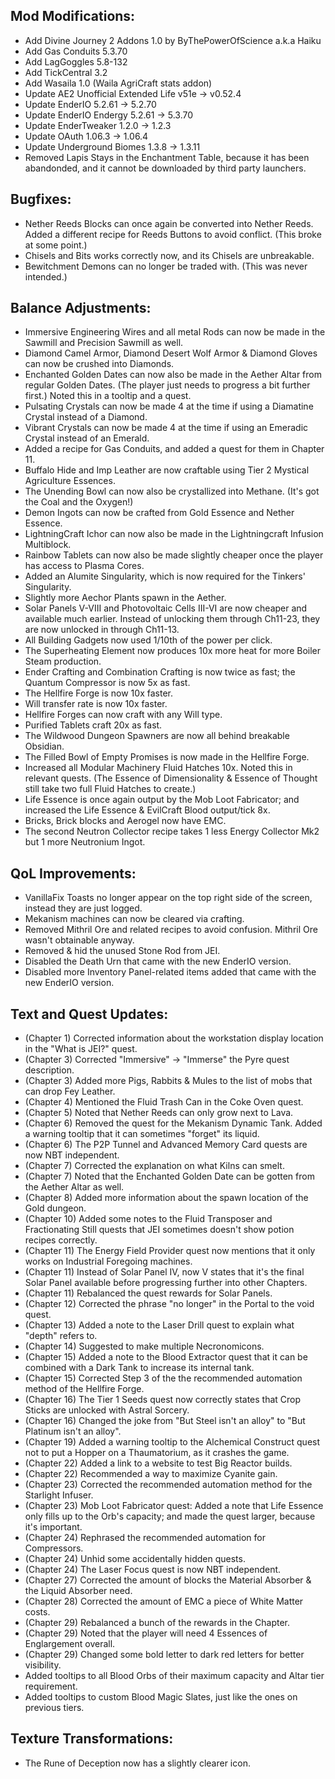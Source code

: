 
## Mod Modifications:

- Add Divine Journey 2 Addons 1.0 by ByThePowerOfScience a.k.a Haiku
- Add Gas Conduits 5.3.70
- Add LagGoggles 5.8-132
- Add TickCentral 3.2
- Add Wasaila 1.0 (Waila AgriCraft stats addon)
- Update AE2 Unofficial Extended Life v51e -> v0.52.4
- Update EnderIO 5.2.61 -> 5.2.70
- Update EnderIO Endergy 5.2.61 -> 5.3.70
- Update EnderTweaker 1.2.0 -> 1.2.3
- Update OAuth 1.06.3 -> 1.06.4
- Update Underground Biomes 1.3.8 -> 1.3.11
- Removed Lapis Stays in the Enchantment Table, because it has been abandonded, and it cannot be downloaded by third party launchers.

## Bugfixes:

- Nether Reeds Blocks can once again be converted into Nether Reeds. Added a different recipe for Reeds Buttons to avoid conflict. (This broke at some point.)
- Chisels and Bits works correctly now, and its Chisels are unbreakable.
- Bewitchment Demons can no longer be traded with. (This was never intended.)

## Balance Adjustments:

- Immersive Engineering Wires and all metal Rods can now be made in the Sawmill and Precision Sawmill as well.
- Diamond Camel Armor, Diamond Desert Wolf Armor & Diamond Gloves can now be crushed into Diamonds.
- Enchanted Golden Dates can now also be made in the Aether Altar from regular Golden Dates. (The player just needs to progress a bit further first.) Noted this in a tooltip and a quest.
- Pulsating Crystals can now be made 4 at the time if using a Diamatine Crystal instead of a Diamond.
- Vibrant Crystals can now be made 4 at the time if using an Emeradic Crystal instead of an Emerald.
- Added a recipe for Gas Conduits, and added a quest for them in Chapter 11.
- Buffalo Hide and Imp Leather are now craftable using Tier 2 Mystical Agriculture Essences.
- The Unending Bowl can now also be crystallized into Methane. (It's got the Coal and the Oxygen!)
- Demon Ingots can now be crafted from Gold Essence and Nether Essence.
- LightningCraft Ichor can now also be made in the Lightningcraft Infusion Multiblock.
- Rainbow Tablets can now also be made slightly cheaper once the player has access to Plasma Cores.
- Added an Alumite Singularity, which is now required for the Tinkers' Singularity.
- Slightly more Aechor Plants spawn in the Aether.
- Solar Panels V-VIII and Photovoltaic Cells III-VI are now cheaper and available much earlier. Instead of unlocking them through Ch11-23, they are now unlocked in through Ch11-13.
- All Building Gadgets now used 1/10th of the power per click.
- The Superheating Element now produces 10x more heat for more Boiler Steam production.
- Ender Crafting and Combination Crafting is now twice as fast; the Quantum Compressor is now 5x as fast.
- The Hellfire Forge is now 10x faster.
- Will transfer rate is now 10x faster.
- Hellfire Forges can now craft with any Will type.
- Purified Tablets craft 20x as fast.
- The Wildwood Dungeon Spawners are now all behind breakable Obsidian.
- The Filled Bowl of Empty Promises is now made in the Hellfire Forge.
- Increased all Modular Machinery Fluid Hatches 10x. Noted this in relevant quests. (The Essence of Dimensionality & Essence of Thought still take two full Fluid Hatches to create.)
- Life Essence is once again output by the Mob Loot Fabricator; and increased the Life Essence & EvilCraft Blood output/tick 8x.
- Bricks, Brick blocks and Aerogel now have EMC.
- The second Neutron Collector recipe takes 1 less Energy Collector Mk2 but 1 more Neutronium Ingot.


## QoL Improvements:

- VanillaFix Toasts no longer appear on the top right side of the screen, instead they are just logged.
- Mekanism machines can now be cleared via crafting.
- Removed Mithril Ore and related recipes to avoid confusion. Mithril Ore wasn't obtainable anyway.
- Removed & hid the unused Stone Rod from JEI.
- Disabled the Death Urn that came with the new EnderIO version.
- Disabled more Inventory Panel-related items added that came with the new EnderIO version.


## Text and Quest Updates:

- (Chapter 1) Corrected information about the workstation display location in the "What is JEI?" quest.
- (Chapter 3) Corrected "Immersive" -> "Immerse" the Pyre quest description.
- (Chapter 3) Added more Pigs, Rabbits & Mules to the list of mobs that can drop Fey Leather.
- (Chapter 4) Mentioned the Fluid Trash Can in the Coke Oven quest.
- (Chapter 5) Noted that Nether Reeds can only grow next to Lava.
- (Chapter 6) Removed the quest for the Mekanism Dynamic Tank. Added a warning tooltip that it can sometimes "forget" its liquid.
- (Chapter 6) The P2P Tunnel and Advanced Memory Card quests are now NBT independent.
- (Chapter 7) Corrected the explanation on what Kilns can smelt.
- (Chapter 7) Noted that the Enchanted Golden Date can be gotten from the Aether Altar as well.
- (Chapter 8) Added more information about the spawn location of the Gold dungeon.
- (Chapter 10) Added some notes to the Fluid Transposer and Fractionating Still quests that JEI sometimes doesn't show potion recipes correctly.
- (Chapter 11) The Energy Field Provider quest now mentions that it only works on Industrial Foregoing machines.
- (Chapter 11) Instead of Solar Panel IV, now V states that it's the final Solar Panel available before progressing further into other Chapters.
- (Chapter 11) Rebalanced the quest rewards for Solar Panels.
- (Chapter 12) Corrected the phrase "no longer" in the Portal to the void quest.
- (Chapter 13) Added a note to the Laser Drill quest to explain what "depth" refers to.
- (Chapter 14) Suggested to make multiple Necronomicons.
- (Chapter 15) Added a note to the Blood Extractor quest that it can be combined with a Dark Tank to increase its internal tank.
- (Chapter 15) Corrected Step 3 of the the recommended automation method of the Hellfire Forge.
- (Chapter 16) The Tier 1 Seeds quest now correctly states that Crop Sticks are unlocked with Astral Sorcery.
- (Chapter 16) Changed the joke from "But Steel isn't an alloy" to "But Platinum isn't an alloy".
- (Chapter 19) Added a warning tooltip to the Alchemical Construct quest not to put a Hopper on a Thaumatorium, as it crashes the game.
- (Chapter 22) Added a link to a website to test Big Reactor builds.
- (Chapter 22) Recommended a way to maximize Cyanite gain.
- (Chapter 23) Corrected the recommended automation method for the Starlight Infuser.
- (Chapter 23) Mob Loot Fabricator quest: Added a note that Life Essence only fills up to the Orb's capacity; and made the quest larger, because it's important.
- (Chapter 24) Rephrased the recommended automation for Compressors.
- (Chapter 24) Unhid some accidentally hidden quests.
- (Chapter 24) The Laser Focus quest is now NBT independent.
- (Chapter 27) Corrected the amount of blocks the Material Absorber & the Liquid Absorber need.
- (Chapter 28) Corrected the amount of EMC a piece of White Matter costs.
- (Chapter 29) Rebalanced a bunch of the rewards in the Chapter.
- (Chapter 29) Noted that the player will need 4 Essences of Englargement overall.
- (Chapter 29) Changed some bold letter to dark red letters for better visibility.
- Added tooltips to all Blood Orbs of their maximum capacity and Altar tier requirement.
- Added tooltips to custom Blood Magic Slates, just like the ones on previous tiers.

## Texture Transformations:

- The Rune of Deception now has a slightly clearer icon.

